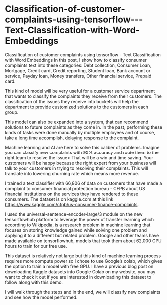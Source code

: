 # Classification-of-customer-complaints-using-tensorflow---Text-Classification-with-Word-Embeddings
Classification of customer complaints using tensorflow - Text Classification with Word Embeddings In this post, I show how to classify consumer complaints text into these categories: Debt collection, Consumer Loan, Mortgage, Credit card, Credit reporting, Student loan, Bank account or service, Payday loan, Money transfers, Other financial service, Prepaid card.

This kind of model will be very useful for a customer service department that wants to classify the complaints they receive from their customers. The classification of the issues they receive into buckets will help the department to provide customized solutions to the customers in each group.

This model can also be expanded into a system, that can recommend solutions to future complaints as they come in. In the past, performing these kinds of tasks were done manually by multiple employees and of course, take a long time accomplish, delaying response to the complaint.

Machine learning and AI are here to solve this caliber of problems. Imagine you can classify new complaints with 95% accuracy and route them to the right team to resolve the issue> That will be a win and time saving. Your customers will be happy because the right expert from your business will talk to your customers in trying to resolving their complaints. This will translate into lowering churning rate which means more revenue.

I trained a text classifier with 66,806 of data on customers that have made a complaint to consumer financial protection bureau - CFPB about US financial institutions on the services they have rendered to these consumers. The dataset is on kaggle.com at this link https://www.kaggle.com/cfpb/us-consumer-finance-complaints.

I used the universal-sentence-encoder-large/3 module on the new tensorflowhub platform to leverage the power of transfer learning which according to Wikipedia, is a research problem in machine learning that focuses on storing knowledge gained while solving one problem and applying it to a different but related problem. Google and other teams have made available on tensorflowhub, models that took them about 62,000 GPU hours to train for our free use.

This dataset is relatively not large but this kind of machine learning process requires more compute power so I chose to use Google’s colab, which gives the option to train a model with free GPU. I have a previous blog post on downloading Kaggle datasets into Google Colab on my website, you may want to check it out if you are interested in downloading this dataset to follow along with this demo.

I will walk through the steps and in the end, we will classify new complaints and see how the model performed.
